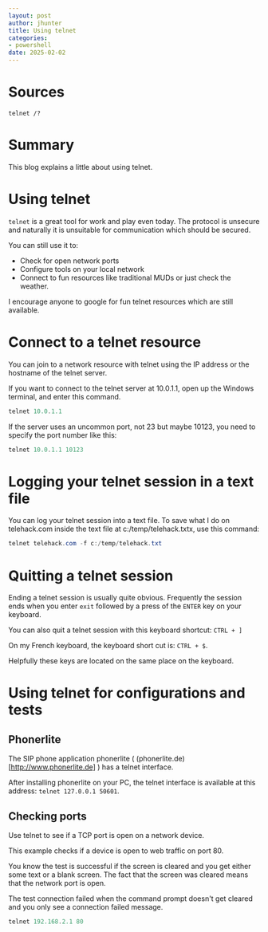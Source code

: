 ```yaml
---
layout: post
author: jhunter
title: Using telnet
categories:
- powershell
date: 2025-02-02
---
```


# Sources
`telnet /?`

# Summary
This blog explains a little about using telnet.

# Using telnet
`telnet` is a great tool for work and play even today. The protocol is unsecure and naturally it is unsuitable for communication which should be secured.

You can still use it to:
* Check for open network ports
* Configure tools on your local network
* Connect to fun resources like traditional MUDs or just check the weather.

I encourage anyone to google for fun telnet resources which are still available.

# Connect to a telnet resource
You can join to a network resource with telnet using the IP address or the hostname of the telnet server.

If you want to connect to the telnet server at 10.0.1.1, open up the Windows terminal, and enter this command.

```powershell
telnet 10.0.1.1
```

If the server uses an uncommon port, not 23 but maybe 10123, you need to specify the port number like this:

```powershell
telnet 10.0.1.1 10123
```

# Logging your telnet session in a text file
You can log your telnet session into a text file. To save what I do on telehack.com inside the text file at c:/temp/telehack.txtx, use this command:

```powershell
telnet telehack.com -f c:/temp/telehack.txt
```

# Quitting a telnet session
Ending a telnet session is usually quite obvious. Frequently the session ends when you enter `exit` followed by a press of the `ENTER` key on your keyboard.

You can also quit a telnet session with this keyboard shortcut: `CTRL + ]`

On my French keyboard, the keyboard short cut is: `CTRL + $`. 

Helpfully these keys are located on the same place on the keyboard.

# Using telnet for configurations and tests
## Phonerlite
The SIP phone application phonerlite ( (phonerlite.de)[http://www.phonerlite.de] ) has a telnet interface. 

After installing phonerlite on your PC, the telnet interface is available at this address: `telnet 127.0.0.1 50601`.

## Checking ports
Use telnet to see if a TCP port is open on a network device.

This example checks if a device is open to web traffic on port 80.

You know the test is successful if the screen is cleared and you get either some text or a blank screen. The fact that the screen was cleared means that the network port is open.

The test connection failed when the command prompt doesn't get cleared and you only see a connection failed message.

```powershell
telnet 192.168.2.1 80
```

